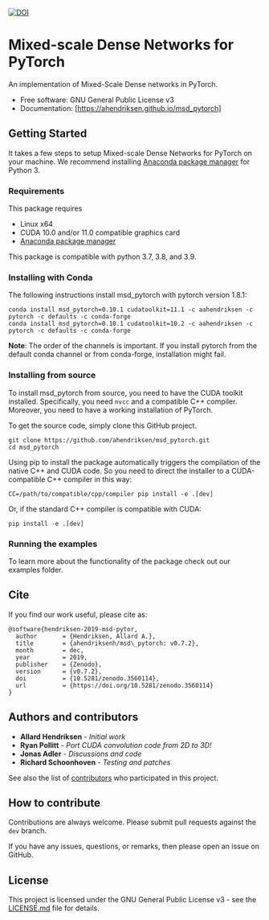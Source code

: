 [![DOI](https://zenodo.org/badge/DOI/10.5281/zenodo.3560114.svg)](https://doi.org/10.5281/zenodo.3560114)

# Mixed-scale Dense Networks for PyTorch

An implementation of Mixed-Scale Dense networks in PyTorch.

* Free software: GNU General Public License v3
* Documentation: [https://ahendriksen.github.io/msd_pytorch]

## Getting Started

It takes a few steps to setup Mixed-scale Dense Networks for PyTorch
on your machine. We recommend installing [Anaconda package
manager](https://www.anaconda.com/download/) for Python 3.

### Requirements

This package requires

- Linux x64
- CUDA 10.0 and/or 11.0 compatible graphics card
- [Anaconda package manager](https://www.anaconda.com/download/)

This package is compatible with python 3.7, 3.8, and 3.9.

### Installing with Conda

The following instructions install msd_pytorch with pytorch version 1.8.1:
```
conda install msd_pytorch=0.10.1 cudatoolkit=11.1 -c aahendriksen -c pytorch -c defaults -c conda-forge
conda install msd_pytorch=0.10.1 cudatoolkit=10.2 -c aahendriksen -c pytorch -c defaults -c conda-forge
```

**Note**: The order of the channels is important. If you install pytorch from
the default conda channel or from conda-forge, installation might fail.

### Installing from source

To install msd_pytorch from source, you need to have the CUDA toolkit
installed. Specifically, you need `nvcc` and a compatible C++
compiler. Moreover, you need to have a working installation of
PyTorch.

To get the source code, simply clone this GitHub project.
``` shell
git clone https://github.com/ahendriksen/msd_pytorch.git
cd msd_pytorch
```

Using pip to install the package automatically triggers the
compilation of the native C++ and CUDA code. So you need to direct the
installer to a CUDA-compatible C++ compiler in this way:
``` shell
CC=/path/to/compatible/cpp/compiler pip install -e .[dev]
```
Or, if the standard C++ compiler is compatible with CUDA:
``` shell
pip install -e .[dev]
```

### Running the examples

To learn more about the functionality of the package check out our
examples folder.


## Cite
If you find our work useful, please cite as:

```
@software{hendriksen-2019-msd-pytor,
  author       = {Hendriksen, Allard A.},
  title        = {ahendriksenh/msd\_pytorch: v0.7.2},
  month        = dec,
  year         = 2019,
  publisher    = {Zenodo},
  version      = {v0.7.2},
  doi          = {10.5281/zenodo.3560114},
  url          = {https://doi.org/10.5281/zenodo.3560114}
}
```

## Authors and contributors

* **Allard Hendriksen** - *Initial work*
* **Ryan Pollitt** - *Port CUDA convolution code from 2D to 3D!*
* **Jonas Adler** - *Discussions and code*
* **Richard Schoonhoven** - *Testing and patches*

See also the list of [contributors](https://github.com/ahendriksen/msd_pytorch/contributors) who participated in this project.

## How to contribute

Contributions are always welcome. Please submit pull requests against the `dev` branch.

If you have any issues, questions, or remarks, then please open an issue on GitHub.

## License

This project is licensed under the GNU General Public License v3 - see the [LICENSE.md](LICENSE.md) file for details.
